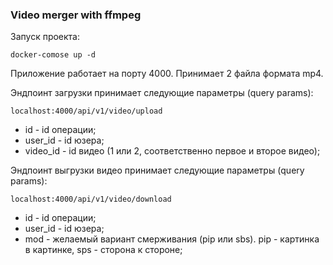 ### Video merger with ffmpeg

Запуск проекта:
```
docker-comose up -d
```

Приложение работает на порту 4000. Принимает 2 файла формата mp4.

Эндпоинт загрузки принимает следующие параметры (query params):

`localhost:4000/api/v1/video/upload`
- id - id операции;
- user_id - id юзера;
- video_id - id видео (1 или 2, соответственно первое и второе видео);

Эндпоинт выгрузки видео принимает следующие параметры (query params):

`localhost:4000/api/v1/video/download`
- id - id операции;
- user_id - id юзера;
- mod - желаемый вариант смерживания (pip или sbs). pip - картинка в картинке, sps - сторона к стороне;
